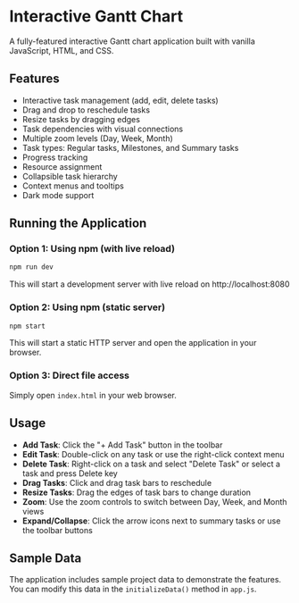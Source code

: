 # Interactive Gantt Chart

A fully-featured interactive Gantt chart application built with vanilla JavaScript, HTML, and CSS.

## Features

- Interactive task management (add, edit, delete tasks)
- Drag and drop to reschedule tasks
- Resize tasks by dragging edges
- Task dependencies with visual connections
- Multiple zoom levels (Day, Week, Month)
- Task types: Regular tasks, Milestones, and Summary tasks
- Progress tracking
- Resource assignment
- Collapsible task hierarchy
- Context menus and tooltips
- Dark mode support

## Running the Application

### Option 1: Using npm (with live reload)
```bash
npm run dev
```
This will start a development server with live reload on http://localhost:8080

### Option 2: Using npm (static server)
```bash
npm start
```
This will start a static HTTP server and open the application in your browser.

### Option 3: Direct file access
Simply open `index.html` in your web browser.

## Usage

- **Add Task**: Click the "+ Add Task" button in the toolbar
- **Edit Task**: Double-click on any task or use the right-click context menu
- **Delete Task**: Right-click on a task and select "Delete Task" or select a task and press Delete key
- **Drag Tasks**: Click and drag task bars to reschedule
- **Resize Tasks**: Drag the edges of task bars to change duration
- **Zoom**: Use the zoom controls to switch between Day, Week, and Month views
- **Expand/Collapse**: Click the arrow icons next to summary tasks or use the toolbar buttons

## Sample Data

The application includes sample project data to demonstrate the features. You can modify this data in the `initializeData()` method in `app.js`.